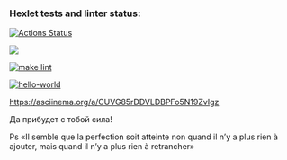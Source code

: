 ### Hexlet tests and linter status:
[![Actions Status](https://github.com/Gas159/python-project-lvl1/workflows/hexlet-check/badge.svg)](https://github.com/Gas159/python-project-lvl1/actions)

<a href="https://codeclimate.com/github/Gas159/python-project-lvl1/maintainability"><img src="https://api.codeclimate.com/v1/badges/7ddab7f2853786d75022/maintainability" /></a>

[![make lint](https://github.com/Gas159/python-project-lvl1/workflows/make%20lint/badge.svg)](https://github.com/Gas159/python-project-lvl1/actions/workflows/make-lint.yml)  
 
[![hello-world](https://github.com/Gas159/python-project-lvl1/workflows/hello-world/badge.svg)](https://github.com/Gas159/python-project-lvl1/actions/workflows/hello-world.yml)

https://asciinema.org/a/CUVG85rDDVLDBPFo5N19ZvIgz



Да прибудет с тобой сила!




Ps «Il semble que la perfection soit atteinte non quand il n’y a plus rien à ajouter, mais quand il n’y a plus rien à retrancher»
